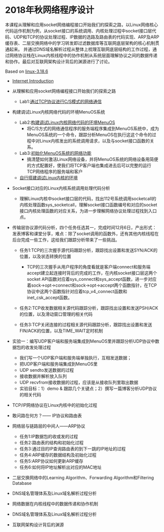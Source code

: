 # 2018年秋网络程序设计

本课程从理解和应用socket网络编程接口开始我们的探索之路，以Linux网络核心代码运作机制为例，从socket接口的系统调用、内核处理过程中socket接口层代码、UDP和TCP的协议处理过程、IP数据的选路及路由表的代码实现、ARP及ARP缓存表、二层交换网络中的学习转发即过滤数据库等互联网底层架构的核心机制贯通起来。
并通过DNS域名解析过程从整体上梳理互联网底层结构的工作过程，通过网络协议栈在Linux内核线程中的协作机制从系统层面理解协议之间的数据传递和协作。最后对互联网架构设计背后的渊源进行了讨论。

Based on [linux-3.18.6](http://codelab.shiyanlou.com/source/xref/linux-3.18.6/)

* [Internet Introduction](https://github.com/mengning/linuxnet/raw/master/pics/Introduction.pdf)
* 从理解和应用socket网络编程接口开始我们的探索之路	
  * Lab1:[通过TCP协议进行C/S模式的网络通信](https://www.shiyanlou.com/courses/1198)
* 构建调试Linux内核网络代码的环境MenuOS系统
  * Lab2:[构建调试Linux内核网络代码的环境MenuOS](https://www.shiyanlou.com/courses/1198)
     * 将C/S方式的网络通信程序的服务端程序集成到MenuOS系统中，成为MenuOS系统的一个命令，跟踪分析MenuOS在执行这这个命令的过程中对Linux内核发出的系统调用请求，以及与socket接口函数的关系。
  * Lab3:[初始化MenuOS系统的网络功能](https://www.shiyanlou.com/courses/1198)
     * 搞清楚如何激活Linux网络设备，并将MenuOS系统的网络设备用简便的方式配置好，使我们将TCP客户端也集成进去后可以完整的运行TCP网络程序的服务端和客户
  * [自行搭建调试Linux内核的环境](https://github.com/mengning/linuxnet/raw/master/pics/BuildAndRunLinuxSystem.pdf)

* Socket接口对应的Linux内核系统调用处理代码分析
  * 理解Linux内核中socket接口层的代码，找出112号系统调用socketcall的内核处理函数sys_socketcall，理解socket接口函数编号和对应的socket接口内核处理函数的对应关系，为进一步理解网络协议处理过程找到入口点。

* 传输层协议源代码分析，四个任务任选其一，完成时间12月6日，产出形式：发表博客和课堂分享，难点：除了socket调用的函数外，还有其他内核线程在后台完成一些工作，这给我们跟踪分析带来了一些挑战。
  * 任务1:TCP的三次握手源代码跟踪分析，跟踪找出设置和发送SYN/ACK的位置，以及状态转换的位置
    * TCP的三次握手从用户程序的角度看就是客户端connect和服务端accept建立起连接时背后的完成的工作，在内核socket接口层这两个socket API函数对应着sys_connect和sys_accept函数，进一步对应着sock->opt->connect和sock->opt->accept两个函数指针，在TCP协议中这两个函数指针对应着tcp_v4_connect函数和inet_csk_accept函数。
   
  * 任务2:TCP收发数据相关源代码跟踪分析，跟踪找出设置和发送PSH/ACK的位置，以及滑动窗口管理的相关代码
  * 任务3:TCP关闭连接的过程相关源代码跟踪分析，跟踪找出设置和发送FIN/ACK的位置，以及TIME_WAIT定时机制 

* 实验一：编写UDP客户端和服务端集成到MenuOS里并跟踪分析UDP协议中数据包的收发处理过程	
  * 我们写一个UDP客户端和服务端单独执行，互相发送数据；
  * 把UDP客户端和服务端集成到MenuOS里
  * UDP sendto发送数据的过程
  * 接收数据并解析放入队列
  * UDP recvfrom接收数据的过程，应该是从接收队列里取出数据
  * 实验目标：1）demo & 跟踪几个关键点；2）撰写一篇博客分析UDP协议的相关代码

* TCP/IP网络协议在Linux内核中的初始化过程

* 敢问路在何方？—— IP协议和路由表	
* 网络层与链路层的中间人——ARP协议	
   * 任务1:IP数据包的收或发的过程  
   * 任务2:路由表的结构和初始化过程
   * 任务3:通过目的IP查询路由表的到下一跳的IP地址的过程
   * 任务4:ARP缓存的数据结构及初始化过程
   * 任务5:ARP协议如何更新ARP缓存
   * 任务6:如何将IP地址解析出对应的MAC地址
   
* 二层交换网络中的Learning Algorithm、Forwarding Algorithm和Filtering Database	
* DNS域名管理体系及Linux域名解析过程分析	
* 网络数据在内核线程中的数据传递和协作机制	
* DNS域名管理体系及Linux域名解析过程分析	
* 互联网架构设计背后的渊源	
